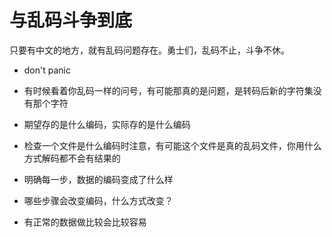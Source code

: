 # 与乱码斗争到底


只要有中文的地方，就有乱码问题存在。勇士们，乱码不止，斗争不休。

* don't panic

* 有时候看着你乱码一样的问号，有可能那真的是问题，是转码后新的字符集没有那个字符

* 期望存的是什么编码，实际存的是什么编码

* 检查一个文件是什么编码时注意，有可能这个文件是真的乱码文件，你用什么方式解码都不会有结果的

* 明确每一步，数据的编码变成了什么样

* 哪些步骤会改变编码，什么方式改变？

* 有正常的数据做比较会比较容易

